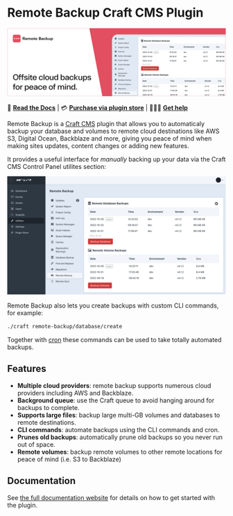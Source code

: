 # Remote Backup Craft CMS Plugin

![Header image for plugin](/resources/img/remote-backup-plugin-header.png)

📓 [**Read the Docs**](https://craft-plugins.timmyomahony.com/remote-backup) | 💳 [**Purchase via plugin store**](https://plugins.craftcms.com/remote-backup?craft4) | 🤷🏻‍♂️ [**Get help**](https://github.com/timmyomahony/craft-remote-backup/issues)

Remote Backup is a [Craft CMS](https://craftcms.com/) plugin that allows you to automaticaly backup your database and volumes to remote cloud destinations like AWS S3, Digital Ocean, Backblaze and more, giving you peace of mind when making sites updates, content changes or adding new features.

It provides a useful interface for *manually* backing up your data via the Craft CMS Control Panel utilites section:

![Craft Remote Backup Overview](resources/img/utilities-screenshot.jpg)

Remote Backup also lets you create backups with custom CLI commands, for example:

```bash
./craft remote-backup/database/create
```

Together with [cron](https://en.wikipedia.org/wiki/Cron) these commands can be used to take totally automated backups.

## Features

- **Multiple cloud providers**: remote backup supports numerous cloud providers including AWS and Backblaze.
- **Background queue**: use the Craft queue to avoid hanging around for backups to complete.
- **Supports large files**: backup large multi-GB volumes and databases to remote destinations.
- **CLI commands**: automate backups using the CLI commands and cron.
- **Prunes old backups**: automatically prune old backups so you never run out of space.
- **Remote volumes**: backup remote volumes to other remote locations for peace of mind (i.e. S3 to Backblaze)

## Documentation

See [the full documentation website](https://craft-plugins.timmyomahony.com/remote-backup) for details on how to get started with the plugin.
